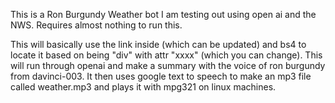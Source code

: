 This is a Ron Burgundy Weather bot I am testing out using open ai and the NWS.
Requires almost nothing to run this.

This will basically use the link inside (which can be updated) and bs4 to locate it based on being "div" with attr "xxxx" (which you can change). This will run through openai and make a summary with the voice of ron burgundy from davinci-003. It then uses google text to speech to make an mp3 file called weather.mp3 and plays it with mpg321 on linux machines.